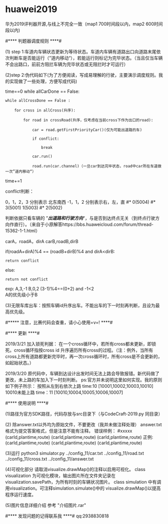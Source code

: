 # huawei2019
华为2019评判器开源,与线上不完全一致（map1 700时间段以内，map2 600时间段以内)

#**** 判题器调度规则 ****#

(1) step 1:车道内车辆状态更新为等待状态。车道内车辆有道路出口向道路末尾依次判断车是否能运行（”道内移动“），若能运行则标记为完毕状态。（当且仅当车辆不会出路口，前前方阻拦车辆为完毕状态或无阻拦时才可运行） 

(2)step 2:伪代码如下(为了方便阅读，写成易理解的行驶，主要演示调度规则。我的实现做了一些处理，方便写成代码)

time==0
while allCarDone == False:

    while allCrossDone == False :
    
        for cross in allCross(升序):
        
            for road in crossRoad(升序，仅考虑在当前cross下作为出口的road):
            
                car = road.getFirstPriorityCar()(仅为可能出道路的车)
                
                if conflict:
                
                    break
                    
                car.run()
                
                road.run(car.channel)（一旦car到达完毕状态，road中car所在车道做一次”道内移动“）
                
   time+=1


conflict判断：

0，1，2，3 分别表示 北东南西
-1，1，2 分别表示右，左，直
#*           0(5004)
#*   3(5001)         1(5003)
#*           2(5002)


判断依据只看车辆的 ”***出道路和行驶方向***“，与是否到达终点无关（到终点行驶方向作直行）。（来自于小原解答https://bbs.huaweicloud.com/forum/thread-15362-1-1.html）

carA，roadA，dirA  carB,roadB,dirB

if(roadA+dirA)%4 == (roadB+dirB)%4 and dirA<dirB:

    return conflict
    
else:

    return not conflict

exp:
A,3,-1  B,0,2 
(3-1)%4==(0+2) and -1<2     
A的优先级小于B


(3)无限车库出车：按照车辆id升序出车。不能出车的下一时刻再判断，且设为最高优先级。
            



#***** 注意，比赛代码会查重，请小心使用=v=! ****#


#**** 更新 ****#

2019/3/21
加入锁死判据：
    在一个cross循环中，若所有cross都未更新，即锁死。cross循环指按cross id 升序遍历所有cross的过程。（注：例外，当所有cross上所有道路都更新完毕时，再一次cross循环时，所有cross是不会更新的，如起始状态。）

2019/3/20 
原代码中，车辆到达设计出发时间无法上路会导致报错。新代码做了更改，未上路的车加入下一时刻判断。
ps:官方并未说明这里如何实现。我的原则如下例子所示：
             按照从左到右依次上路
time:10 [10001,10002,10003,10010] 10010未能上路
time：11 [10010,10004,10005,10006,10007]



#**** 使用说明 ****#

(1)路径为官方SDK路径，代码存放与src目录下（与CodeCraft-2019.py 同目录）

(2)
除answer.txt以外均为原始文件，不要更改（我并未做注释处理）
answer.txt格式为提交答案格式，但是注意不能有注释。
错误样例：
#xxxxx
(carId,plantime,route)
(carId,plantime,route)
(carId,plantime,route)
正例:
(carId,plantime,route)
(carId,plantime,route)
(carId,plantime,route)

(3)运行
python3 simulator.py ../config_11/car.txt ../config_11/road.txt ../config_11/cross.txt ../config_11/answer.txt

(4)可视化部分
请取消visualize.drawMap()的注释以启用可视化。
class visualization 为可视化模块，输出图片所在文件夹记录在visualization.savePath，为所有时刻的车辆状况图片。
class simulation 中有调用visualization。可注释simulation.simulate()中的 visualize.drawMap()以提高程序运行速度。

(5)图片信息详细介绍
参考   "介绍图片.rar"

#**** 发现问题的记得联系我 ****#
qq:2938830818
